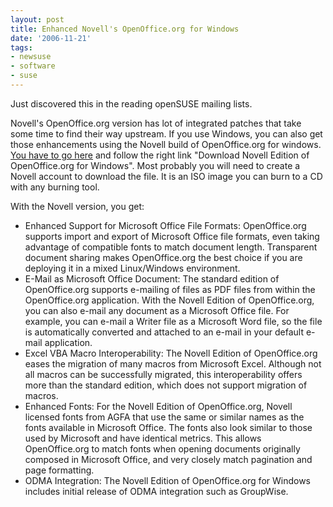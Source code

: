 ```yaml
---
layout: post
title: Enhanced Novell's OpenOffice.org for Windows
date: '2006-11-21'
tags:
- newsuse
- software
- suse
---
```


Just discovered this in the reading openSUSE mailing lists.

Novell's OpenOffice.org version has lot of integrated patches that take some time to find their way upstream. If you use Windows, you can also get those enhancements using the Novell build of OpenOffice.org for windows. [You have to go here][1] and follow the right link "Download Novell Edition of OpenOffice.org for Windows". Most probably you will need to create a Novell account to download the file. It is an ISO image you can burn to a CD with any burning tool.

With the Novell version, you get:

* Enhanced Support for Microsoft Office File Formats: OpenOffice.org supports import and export of Microsoft Office file formats, even taking advantage of compatible fonts to match document length. Transparent document sharing makes OpenOffice.org the best choice if you are deploying it in a mixed Linux/Windows environment.  
* E-Mail as Microsoft Office Document: The standard edition of OpenOffice.org supports e-mailing of files as PDF files from within the OpenOffice.org application. With the Novell Edition of OpenOffice.org, you can also e-mail any document as a Microsoft Office file. For example, you can e-mail a Writer file as a Microsoft Word file, so the file is automatically converted and attached to an e-mail in your default e-mail application.  
* Excel VBA Macro Interoperability: The Novell Edition of OpenOffice.org eases the migration of many macros from Microsoft Excel. Although not all macros can be successfully migrated, this interoperability offers more than the standard edition, which does not support migration of macros.  
* Enhanced Fonts: For the Novell Edition of OpenOffice.org, Novell licensed fonts from AGFA that use the same or similar names as the fonts available in Microsoft Office. The fonts also look similar to those used by Microsoft and have identical metrics. This allows OpenOffice.org to match fonts when opening documents originally composed in Microsoft Office, and very closely match pagination and page formatting.  
* ODMA Integration: The Novell Edition of OpenOffice.org for Windows includes initial release of ODMA integration such as GroupWise.

[1]: http://www.novell.com/openoffice

